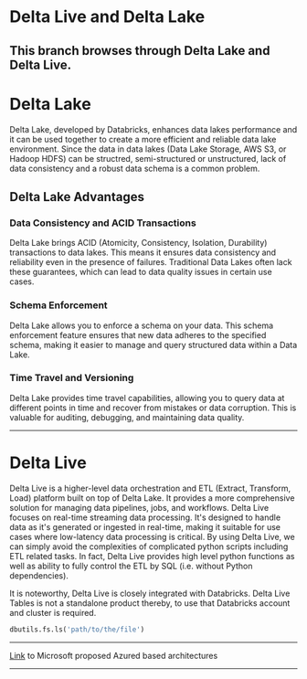 # Delta Live and Delta Lake

This branch browses through Delta Lake and Delta Live.
---------------------------------------------------------------------
<h1>Delta Lake</h1>
Delta Lake, developed by Databricks, enhances data lakes performance and it can be used together to create a more efficient and reliable data lake environment. Since the data in data lakes (Data Lake Storage, AWS S3, or Hadoop HDFS) can be structred, semi-structured or unstructured, lack of data consistency and a robust data schema is a common problem. 

<h2>Delta Lake Advantages</h2>
<h3>Data Consistency and ACID Transactions</h3>
Delta Lake brings ACID (Atomicity, Consistency, Isolation, Durability) transactions to data lakes. This means it ensures data consistency and reliability even in the presence of failures. Traditional Data Lakes often lack these guarantees, which can lead to data quality issues in certain use cases.

<h3>Schema Enforcement</h3>
Delta Lake allows you to enforce a schema on your data. This schema enforcement feature ensures that new data adheres to the specified schema, making it easier to manage and query structured data within a Data Lake.

<h3>Time Travel and Versioning</h3>
Delta Lake provides time travel capabilities, allowing you to query data at different points in time and recover from mistakes or data corruption. This is valuable for auditing, debugging, and maintaining data quality.

<hr>
<h1>Delta Live</h1>
Delta Live is a higher-level data orchestration and ETL (Extract, Transform, Load) platform built on top of Delta Lake. It provides a more comprehensive solution for managing data pipelines, jobs, and workflows.
Delta Live focuses on real-time streaming data processing. It's designed to handle data as it's generated or ingested in real-time, making it suitable for use cases where low-latency data processing is critical. By using Delta Live, we can simply avoid the complexities of complicated python scripts including ETL related tasks. In fact, Delta Live provides high level python functions as well as ability to fully control the ETL by SQL (i.e. without Python dependencies). 

It is noteworthy, Delta Live is closely integrated with Databricks. Delta Live Tables is not a standalone product thereby, to use that Databricks account and cluster is required.

```python
dbutils.fs.ls('path/to/the/file')
```
<hr>

[Link](https://learn.microsoft.com/en-us/azure/architecture/browse/) to Microsoft proposed Azured based architectures

<hr>

